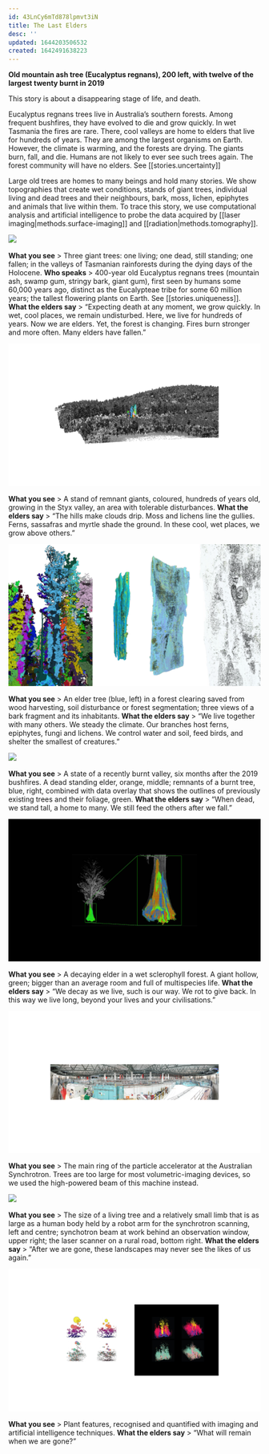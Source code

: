 ```yaml
---
id: 43LnCy6mTd878lpmvt3iN
title: The Last Elders
desc: ''
updated: 1644203506532
created: 1642491638223
---
```



**Old mountain ash tree (Eucalyptus regnans), 200 left, with twelve of the largest twenty burnt in 2019**

This story is about a disappearing stage of life, and death.

Eucalyptus regnans trees live in Australia’s southern forests. Among frequent bushfires, they have evolved to die and grow quickly. In wet Tasmania the fires are rare. There, cool valleys are home to elders that live for hundreds of years. They are among the largest organisms on Earth. However, the climate is warming, and the forests are drying. The giants burn, fall, and die. Humans are not likely to ever see such trees again. The forest community will have no elders. See [[stories.uncertainty]]

Large old trees are homes to many beings and hold many stories. We show topographies that create wet conditions, stands of giant trees, individual living and dead trees and their neighbours, bark, moss, lichen, epiphytes and animals that live within them. To trace this story, we use computational analysis and artificial intelligence to probe the data acquired by [[laser imaging|methods.surface-imaging]] and [[radiation|methods.tomography]].

![](assets/images/SIGGRAPH-Images/Last-Of-Their-Kind-004.png)

**What you see** > Three giant trees: one living; one dead, still standing; one fallen; in the valleys of Tasmanian rainforests during the dying days of the Holocene.
**Who speaks** > 400-year old Eucalyptus regnans trees (mountain ash, swamp gum, stringy bark, giant gum), first seen by humans some 60,000 years ago, distinct as the Eucalypteae tribe for some 60 million years; the tallest flowering plants on Earth. See [[stories.uniqueness]].
**What the elders say** > “Expecting death at any moment, we grow quickly. In wet, cool places, we remain undisturbed. Here, we live for hundreds of years. Now we are elders. Yet, the forest is changing. Fires burn stronger and more often. Many elders have fallen.”

![](assets/images/SIGGRAPH-Images/Last-Of-Their-Kind-005.png)

**What you see** > A stand of remnant giants, coloured, hundreds of years old, growing in the Styx valley, an area with tolerable disturbances.
**What the elders say** > “The hills make clouds drip. Moss and lichens line the gullies. Ferns, sassafras and myrtle shade the ground. In these cool, wet places, we grow above others.”

![](assets/images/SIGGRAPH-Images/Last-Of-Their-Kind-006.png)

**What you see** > An elder tree (blue, left) in a forest clearing saved from wood harvesting, soil disturbance or forest segmentation; three views of a bark fragment and its inhabitants.
**What the elders say** > “We live together with many others. We steady the climate. Our branches host ferns, epiphytes, fungi and lichens. We control water and soil, feed birds, and shelter the smallest of creatures.”

![](assets/images/SIGGRAPH-Images/Last-Of-Their-Kind-007.png)

**What you see** > A state of a recently burnt valley, six months after the 2019 bushfires. A dead standing elder, orange, middle; remnants of a burnt tree, blue, right, combined with data overlay that shows the outlines of previously existing trees and their foliage, green.
**What the elders say** > “When dead, we stand tall, a home to many. We still feed the others after we fall.”

![](assets/images/SIGGRAPH-Images/Last-Of-Their-Kind-008.png)

**What you see** > A decaying elder in a wet sclerophyll forest. A giant hollow, green; bigger than an average room and full of multispecies life.
**What the elders say** > “We decay as we live, such is our way. We rot to give back. In this way we live long, beyond your lives and your civilisations.”

![](assets/images/SIGGRAPH-Images/Last-Of-Their-Kind-009.png)

**What you see** > The main ring of the particle accelerator at the Australian Synchrotron. Trees are too large for most volumetric-imaging devices, so we used the high-powered beam of this machine instead.

![](assets/images/SIGGRAPH-Images/Last-Of-Their-Kind-010.png)

**What you see** > The size of a living tree and a relatively small limb that is as large as a human body held by a robot arm for the synchrotron scanning, left and centre; synchotron beam at work behind an observation window, upper right; the laser scanner on a rural road, bottom right.
**What the elders say** > “After we are gone, these landscapes may never see the likes of us again.”

![](assets/images/SIGGRAPH-Images/Last-Of-Their-Kind-011.png)

**What you see** > Plant features, recognised and quantified with imaging and artificial intelligence techniques.
**What the elders say** > “What will remain when we are gone?”
